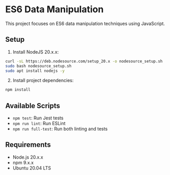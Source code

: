 # ES6 Data Manipulation

This project focuses on ES6 data manipulation techniques using JavaScript.

## Setup

1. Install NodeJS 20.x.x:
```bash
curl -sL https://deb.nodesource.com/setup_20.x -o nodesource_setup.sh
sudo bash nodesource_setup.sh
sudo apt install nodejs -y
```

2. Install project dependencies:
```bash
npm install
```

## Available Scripts

- `npm test`: Run Jest tests
- `npm run lint`: Run ESLint
- `npm run full-test`: Run both linting and tests

## Requirements

- Node.js 20.x.x
- npm 9.x.x
- Ubuntu 20.04 LTS
